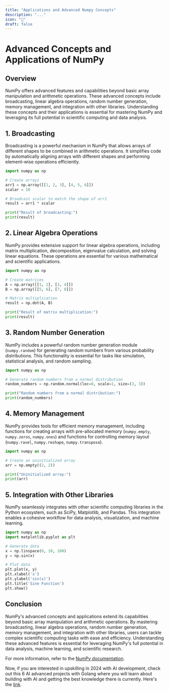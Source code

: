 ```yaml
---
title: "Applications and Advanced Numpy Concepts"
description: "..."
icon: "🎲"
draft: false
---
```


# Advanced Concepts and Applications of NumPy

## Overview

NumPy offers advanced features and capabilities beyond basic array manipulation and arithmetic operations. These advanced concepts include broadcasting, linear algebra operations, random number generation, memory management, and integration with other libraries. Understanding these concepts and their applications is essential for mastering NumPy and leveraging its full potential in scientific computing and data analysis.

## 1. Broadcasting

Broadcasting is a powerful mechanism in NumPy that allows arrays of different shapes to be combined in arithmetic operations. It simplifies code by automatically aligning arrays with different shapes and performing element-wise operations efficiently.

```python
import numpy as np

# Create arrays
arr1 = np.array([[1, 2, 3], [4, 5, 6]])
scalar = 10

# Broadcast scalar to match the shape of arr1
result = arr1 * scalar

print("Result of broadcasting:")
print(result)
```

## 2. Linear Algebra Operations

NumPy provides extensive support for linear algebra operations, including matrix multiplication, decomposition, eigenvalue calculation, and solving linear equations. These operations are essential for various mathematical and scientific applications.

```python
import numpy as np

# Create matrices
A = np.array([[1, 2], [3, 4]])
B = np.array([[5, 6], [7, 8]])

# Matrix multiplication
result = np.dot(A, B)

print("Result of matrix multiplication:")
print(result)
```

## 3. Random Number Generation

NumPy includes a powerful random number generation module (`numpy.random`) for generating random numbers from various probability distributions. This functionality is essential for tasks like simulation, statistical analysis, and random sampling.

```python
import numpy as np

# Generate random numbers from a normal distribution
random_numbers = np.random.normal(loc=0, scale=1, size=(3, 3))

print("Random numbers from a normal distribution:")
print(random_numbers)
```

## 4. Memory Management

NumPy provides tools for efficient memory management, including functions for creating arrays with pre-allocated memory (`numpy.empty`, `numpy.zeros`, `numpy.ones`) and functions for controlling memory layout (`numpy.ravel`, `numpy.reshape`, `numpy.transpose`).

```python
import numpy as np

# Create an uninitialized array
arr = np.empty((2, 2))

print("Uninitialized array:")
print(arr)
```

## 5. Integration with Other Libraries

NumPy seamlessly integrates with other scientific computing libraries in the Python ecosystem, such as SciPy, Matplotlib, and Pandas. This integration enables a cohesive workflow for data analysis, visualization, and machine learning.

```python
import numpy as np
import matplotlib.pyplot as plt

# Generate data
x = np.linspace(0, 10, 100)
y = np.sin(x)

# Plot data
plt.plot(x, y)
plt.xlabel('x')
plt.ylabel('sin(x)')
plt.title('Sine Function')
plt.show()
```

## Conclusion

NumPy's advanced concepts and applications extend its capabilities beyond basic array manipulation and arithmetic operations. By mastering broadcasting, linear algebra operations, random number generation, memory management, and integration with other libraries, users can tackle complex scientific computing tasks with ease and efficiency. Understanding these advanced features is essential for leveraging NumPy's full potential in data analysis, machine learning, and scientific research.

For more information, refer to the [NumPy documentation](https://numpy.org/doc/stable/).

Now, if you are interested in upskilling in 2024 with AI development, check out this 6 AI advanced projects with Golang where you will learn about building with AI and getting the best knowledge there is currently. Here's the [link](https://akhilsharmatech.gumroad.com/l/zgxqq).
